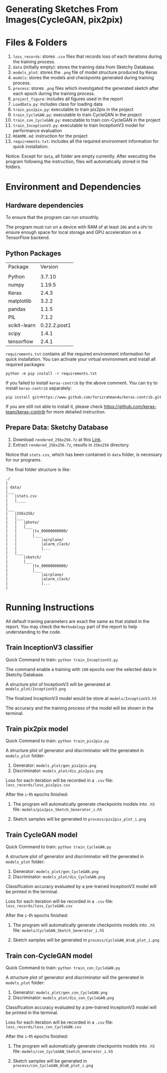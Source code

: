 # Generating Sketches From Images(CycleGAN, pix2pix)


<!-- |||
|:---|:---|
|Student Name|Zijian Zhen
|Student ID|101087006 -->


# Files & Folders

1. `loss_records`: stores `.csv` files that records loss of each iterations during the training process.
2. `data` (initially empty): stores the training data from Sketchy Database.
3. `models_plot`: stores the `.png` file of model structure produced by Keras
4. `models`: stores the models and checkpoints generated during training process.
5. `process`: stores `.png` files which investigated the generated sketch after each epoch during the training process.
6. `project_figure`: includes all figures used in the report
7. `LoadData.py`: includes class for loading data
8. `train_pix2pix.py`: executable to train pix2pix in the project
9. `train_CycleGAN.py`: executable to train CycleGAN in the project
10. `train_con_CycleGAN.py`: executable to train con-CycleGAN in the project
11. `train_InceptionV3.py`: executable to train InceptionV3 model for performance evaluation
12. `README.md`: instruction for the project
13. `requirements.txt`: includes all the required environment information for quick installation.


Notice: Except for `data`, all folder are empty currently. After executing the program following the instruction, files will automatically stored in the folders.

# Environment and Dependencies

## Hardware dependencies
To ensure that the program can run smoothly.

The program must run on a device with RAM of at least `20G` and a `GPU` to ensure enough space for local storage and GPU acceleration on a TensorFlow backend.

## Python Packages
|||
|:---|:---|
|Package|Version
|||
|Python|3.7.10
|numpy|1.19.5
|Keras|2.4.3
|matplotlib|3.2.2
|pandas|1.1.5
|PIL|7.1.2
|scikit-learn|0.22.2.post1
|scipy|1.4.1
|tensorflow|2.4.1

`requirements.txt` contains all the required environment information for quick installation. You can activate your virtual environment and install all required packages:

 `python -m pip install -r requirements.txt`

If you failed to install `keras-contrib` by the above comment. You can try to install `keras-contrib` separately:

`pip install git+https://www.github.com/farizrahman4u/keras-contrib.git`

If you are still not able to install it, please check https://github.com/keras-team/keras-contrib for more detailed instruction.


## Prepare Data: Sketchy Database

1. Download `rendered_256x256.7z` at this [Link](https://goo.gl/SNpMmK).
2. Extract `rendered_256x256.7z`, results in `256x256` directory.


Notice that `stats.csv`, which has been contained in `data` folder, is necessary for our programs.

The final folder structure is like:
```
./
|
| data/
|___
|   |stats.csv
|   |____
|   
|___
|   |256x256/
|   |___    
|   |   |photo/
|   |   |___
|   |       |tx_00000000000/
|   |       |___
|   |           |airplane/
|   |           |alarm_clock/
|   |           |...
|   |___
|       |sketch/
|       |___
|           |tx_00000000000/
|           |___
|               |airplane/
|               |alarm_clock/
|               |...
|           
```


# Running Instructions
All default training parameters are exact the same as that stated in the report. You may check the `Methodology` part of the report to help understanding to the code.


## Train InceptionV3 classifier



Quick Command to train:
`python train_InceptionV3.py`

The command enable a training with `100` epochs over the selected data in Sketchy Database.

A structure plot of InceptionV3 will be generated at `models_plot/InceptionV3.png`

The finalized InceptionV3 model would be store at `models/InceptionV3.h5`

The accuracy and the training process of the model will be shown in the terminal.


## Train pix2pix model

Quick Command to train: `python train_pix2pix.py`

A structure plot of generator and discriminator will the generated in `models_plot` folder:
1. Generator: `models_plot/gen_pix2pix.png`
2. Discriminator: `models_plot/dis_pix2pix.png`

Loss for each iteration will be recorded in a `.csv` file: `loss_records/loss_pix2pix.csv`

After the `i`-th epochs finished:

1. The program will automatically generate checkpoints models into `.h5` file: `models/pix2pix_Sketch_Generator_i.h5`

2. Sketch samples will be generated in `process/pix2pix_plot_i.png`





## Train CycleGAN model

Quick Command to train: `python train_CycleGAN.py`

A structure plot of generator and discriminator will the generated in `models_plot` folder:
1. Generator: `models_plot/gen_CycleGAN.png`
2. Discriminator: `models_plot/dis_CycleGAN.png`

Classification accuracy evaluated by a pre-trained InceptionV3 model will be printed in the terminal.

Loss for each iteration will be recorded in a `.csv` file: `loss_records/loss_CycleGAN.csv`

After the `i`-th epochs finished:

1. The program will automatically generate checkpoints models into `.h5` file: `models/CycleGAN_Sketch_Generator_i.h5`

2. Sketch samples will be generated in `process/CycleGAN_AtoB_plot_i.png`




## Train con-CycleGAN model

Quick Command to train: `python train_con_CycleGAN.py`

A structure plot of generator and discriminator will the generated in `models_plot` folder:
1. Generator: `models_plot/gen_con_CycleGAN.png`
2. Discriminator: `models_plot/dis_con_CycleGAN.png`

Classification accuracy evaluated by a pre-trained InceptionV3 model will be printed in the terminal.

Loss for each iteration will be recorded in a `.csv` file: `loss_records/loss_con_CycleGAN.csv`

After the `i`-th epochs finished:

1. The program will automatically generate checkpoints models into `.h5` file: `models/con_CycleGAN_Sketch_Generator_i.h5`

2. Sketch samples will be generated in `process/con_CycleGAN_AtoB_plot_i.png`
